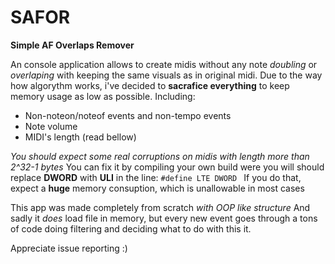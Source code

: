 # SAFOR
**Simple AF Overlaps Remover**

An console application allows to create midis without any note *doubling* or *overlaping* with keeping the same visuals as in original midi.
Due to the way how algorythm works, i've decided to **sacrafice everything** to keep memory usage as low as possible.
Including: 
* Non-noteon/noteof events and non-tempo events
* Note volume
* MIDI's length (read bellow)

*You should expect some real corruptions on midis with length more than 2^32-1 bytes*
You can fix it by compiling your own build were you will should replace **DWORD** with **ULI** in the line:
`#define LTE DWORD `
If you do that, expect a **huge** memory consuption, which is unallowable in most cases

This app was made completely from scratch *with OOP like structure*
And sadly it *does* load file in memory, but every new event goes through a tons of code doing filtering and deciding what to do with this it.

Appreciate issue reporting :)
